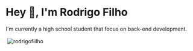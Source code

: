 # Hey 👋, I'm Rodrigo Filho

I'm currently a high school student that focus on back-end development. 


<p>&nbsp;<img align="center" src="https://github-readme-stats.vercel.app/api?username=rodrigofiilho&show_icons=true&theme=none&locale=en" alt="rodrigofiilho" /></p>
